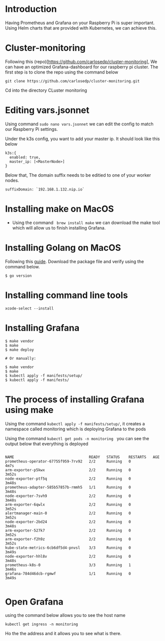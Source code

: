 # Introduction
Having Prometheus and Grafana on your Raspberry Pi is super important. Using Helm charts that are provided with Kubernetes, we can achieve this.

# Cluster-monitoring
Following this (repo)[https://github.com/carlosedp/cluster-monitoring], We can have an optimized Grafana-dashboard for our raspberry pi cluster. The first step is to clone the repo using the command below
```
git clone https://github.com/carlosedp/cluster-monitoring.git
```
Cd into the directory CLuster monitoring 

# Editing vars.jsonnet
Using command ``sudo nano vars.jsonnet`` we can edit the config to match our Raspberry Pi settings.

Under the k3s config, you want to add your master ip. It should look like this below 
```
k3s:{
  enabled: true,
  master_ip: [<MasterNode>]
}
```
Below that, The domain suffix needs to be editied to one of your worker nodes.
```
suffixDomain: `192.168.1.132.nip.io` 
```

# Installing make on MacOS
* Using the command `` brew install make`` we can download the make tool which will allow us to finish installing Grafana. 

# Installing Golang on MacOS
Following this [guide](https://golang.org/doc/install). Download the package file and verify using the command below.
```
$ go version
```
# Installing command line tools 
```
xcode-select --install
```

# Installing Grafana
```
$ make vendor
$ make
$ make deploy

# Or manually:

$ make vendor
$ make
$ kubectl apply -f manifests/setup/
$ kubectl apply -f manifests/
```
# The process of installing Grafana using make
Using the command `` kubectl apply -f manifests/setup/ ``, it creates a namespace called monitoring which is deploying Grafana to the pods 

Using the command ``kubectl get pods -n monitoring `` you can see the output below that everything is deployed
```

NAME                                  READY   STATUS    RESTARTS   AGE
prometheus-operator-67755f959-7rv92   2/2     Running   0          4m7s
arm-exporter-p5kwx                    2/2     Running   0          3m52s
node-exporter-ptf5q                   2/2     Running   0          3m48s
prometheus-adapter-585b57857b-rmmh5   1/1     Running   0          3m48s
node-exporter-7svh9                   2/2     Running   0          3m48s
arm-exporter-6qwlx                    2/2     Running   0          3m52s
alertmanager-main-0                   2/2     Running   0          3m52s
node-exporter-2bd24                   2/2     Running   0          3m48s
arm-exporter-527k7                    2/2     Running   0          3m52s
arm-exporter-f2h9z                    2/2     Running   0          3m52s
kube-state-metrics-6cb6df5d4-pnvsl    3/3     Running   0          3m49s
node-exporter-hhl8v                   2/2     Running   0          3m48s
prometheus-k8s-0                      3/3     Running   1          3m46s
grafana-784d46dcb-rgmwf               1/1     Running   0          3m49s


```

# Open Grafana 
using the command below allows you to see the host name 
```
kubectl get ingress -n monitoring
```
Ho the the address and it allows you to see what is there. 











